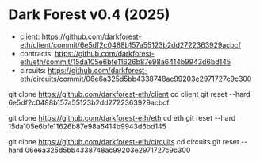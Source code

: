 # Dark Forest v0.4 (2025)

- client: https://github.com/darkforest-eth/client/commit/6e5df2c0488b157a55123b2dd2722363929acbcf
- contracts: https://github.com/darkforest-eth/eth/commit/15da105e6bfe11626b87e98a6414b9943d6bd145
- circuits: https://github.com/darkforest-eth/circuits/commit/06e6a325d5bb4338748ac99203e2971727c9c300

git clone https://github.com/darkforest-eth/client
cd client
git reset --hard 6e5df2c0488b157a55123b2dd2722363929acbcf

git clone https://github.com/darkforest-eth/eth
cd eth
git reset --hard 15da105e6bfe11626b87e98a6414b9943d6bd145

git clone https://github.com/darkforest-eth/circuits
cd circuits
git reset --hard 06e6a325d5bb4338748ac99203e2971727c9c300
